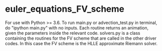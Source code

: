 # euler_equations_FV_scheme

For use with Python >= 3.6.
To run main.py or advection_test.py in terminal, do "ipython main.py" with no inputs.
Each routine returns an animation, given the parameters inside the relevant code.
solvers.py is a class containing the routines for the FV scheme that are called in the other driver codes.
In this case the FV scheme is the HLLE approximate Riemann solver.

